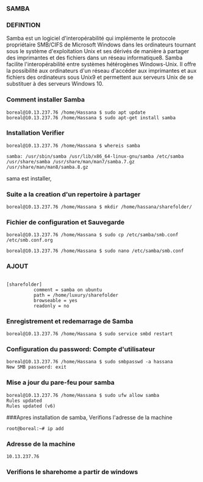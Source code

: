 

### SAMBA

### DEFINTION

Samba est un logiciel d'interopérabilité qui implémente le protocole propriétaire SMB/CIFS de Microsoft Windows dans les ordinateurs tournant sous le système d'exploitation Unix et ses dérivés de manière à partager des imprimantes et des fichiers dans un réseau informatique8. Samba facilite l'interopérabilité entre systèmes hétérogènes Windows-Unix. Il offre la possibilité aux ordinateurs d'un réseau d'accéder aux imprimantes et aux fichiers des ordinateurs sous Unix9 et permettent aux serveurs Unix de se substituer à des serveurs Windows 10.



### Comment installer Samba

```
boreal@10.13.237.76 /home/Hassana $ sudo apt update
boreal@10.13.237.76 /home/Hassana $ sudo apt-get install samba
```

### Installation Verifier


```
boreal@10.13.237.76 /home/Hassana $ whereis samba
```


```
samba: /usr/sbin/samba /usr/lib/x86_64-linux-gnu/samba /etc/samba /usr/share/samba /usr/share/man/man7/samba.7.gz /usr/share/man/man8/samba.8.gz
```

sama est installer, 


### Suite a la creation d'un repertoire à partager


```
boreal@10.13.237.76 /home/Hassana $ mkdir /home/hassana/sharefolder/
```


### Fichier de configuration et Sauvegarde



```
boreal@10.13.237.76 /home/Hassana $ sudo cp /etc/samba/smb.conf /etc/smb.conf.org
```

```
boreal@10.13.237.76 /home/Hassana $ sudo nano /etc/samba/smb.conf
```


### AJOUT



```

[sharefolder]
          comment = samba on ubuntu
          path = /home/luxury/sharefolder
          browseable = yes
          readonly = no
```          
          
 ###  Enregistrement et redemarrage de Samba
 
 
 
 ```
 boreal@10.13.237.76 /home/Hassana $ sudo service smbd restart 
 ```
 
 
 ### Configuration du password: Compte d'utilisateur
 
 
 
```
boreal@10.13.237.76 /home/Hassana $ sudo smbpasswd -a hassana
New SMB password: exit
```

### Mise a jour du pare-feu pour samba


```
boreal@10.13.237.76 /home/Hassana $ sudo ufw allow samba
Rules updated
Rules updated (v6)
```


###Apres installation de samba, Verifions l'adresse de la machine



```
root@boreal:~# ip add
```

### Adresse de la machine



```
10.13.237.76
```

### Verifions le sharehome a partir de windows








   

